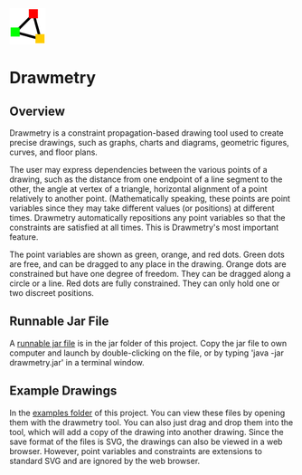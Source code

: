 ![alt text](https://github.com/ecolban/Drawmetry/blob/master/src/images/logo64.png "Drawmetry logo")
# Drawmetry 

## Overview
Drawmetry is a constraint propagation-based drawing tool used to create precise drawings, such as graphs, charts and diagrams, geometric figures, curves, and floor plans.

The user may express dependencies between the various points of a drawing, such as the distance from one endpoint of a line segment to the other, the angle at vertex of a triangle, horizontal alignment of a point relatively to another point. (Mathematically speaking, these points are point variables since they may take different values (or positions) at different times. Drawmetry automatically repositions any point variables so that the constraints are satisfied at all times. This is Drawmetry's most important feature.

The point variables are shown as green, orange, and red dots. Green dots are free, and can be dragged to any place in the drawing. Orange dots are constrained but have one degree of freedom. They can be dragged along a circle or a line. Red dots are fully constrained. They can only hold one or two discreet positions.  

## Runnable Jar File
A [runnable jar file](https://github.com/ecolban/Drawmetry/blob/master/jar/drawmetry.jar) is in the jar folder of this project. Copy the jar file to own computer and launch by double-clicking on the file, or by typing 'java -jar drawmetry.jar' in a terminal window. 

## Example Drawings
In the [examples folder](https://github.com/ecolban/Drawmetry/tree/master/examples) of this project. You can view these files by opening them with the drawmetry tool. You can also just drag and drop them into the tool, which will add a copy of the drawing into another drawing. Since the save format of the files is SVG, the drawings can also be viewed in a web browser. However, point variables and constraints are extensions to standard SVG and are ignored by the web browser.


